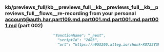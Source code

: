 ### kb/previews_full/kb__previews_full__kb__previews_full__kb__previews_full__flows__re-recording from your personal account@auth.har.part109.md.part001.md.part001.md.part001.md (part 002)

```md
                      "functionName": "_next",
                        "scriptId": "2603",
                        "url": "https://n958200.alteg.io/chunk-KO722YSM.js"
```

```
